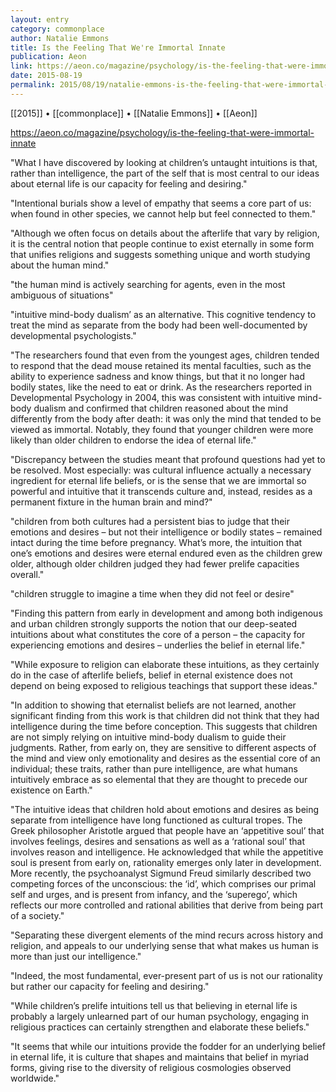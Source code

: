 ```yaml
---
layout: entry
category: commonplace
author: Natalie Emmons
title: Is the Feeling That We're Immortal Innate
publication: Aeon
link: https://aeon.co/magazine/psychology/is-the-feeling-that-were-immortal-innate
date: 2015-08-19
permalink: 2015/08/19/natalie-emmons-is-the-feeling-that-were-immortal-innate
---
```


[[2015]] • [[commonplace]] • [[Natalie Emmons]] • [[Aeon]]

https://aeon.co/magazine/psychology/is-the-feeling-that-were-immortal-innate

"What I have discovered by looking at children’s untaught intuitions is that, rather than intelligence, the part of the self that is most central to our ideas about eternal life is our capacity for feeling and desiring."
 
"Intentional burials show a level of empathy that seems a core part of us: when found in other species, we cannot help but feel connected to them."

"Although we often focus on details about the afterlife that vary by religion, it is the central notion that people continue to exist eternally in some form that unifies religions and suggests something unique and worth studying about the human mind."

"the human mind is actively searching for agents, even in the most ambiguous of situations"

"intuitive mind-body dualism’ as an alternative. This cognitive tendency to treat the mind as separate from the body had been well-documented by developmental psychologists."

"The researchers found that even from the youngest ages, children tended to respond that the dead mouse retained its mental faculties, such as the ability to experience sadness and know things, but that it no longer had bodily states, like the need to eat or drink. As the researchers reported in Developmental Psychology in 2004, this was consistent with intuitive mind-body dualism and confirmed that children reasoned about the mind differently from the body after death: it was only the mind that tended to be viewed as immortal. Notably, they found that younger children were more likely than older children to endorse the idea of eternal life."

"Discrepancy between the studies meant that profound questions had yet to be resolved. Most especially: was cultural influence actually a necessary ingredient for eternal life beliefs, or is the sense that we are immortal so powerful and intuitive that it transcends culture and, instead, resides as a permanent fixture in the human brain and mind?"

"children from both cultures had a persistent bias to judge that their emotions and desires – but not their intelligence or bodily states – remained intact during the time before pregnancy. What’s more, the intuition that one’s emotions and desires were eternal endured even as the children grew older, although older children judged they had fewer prelife capacities overall."

"children struggle to imagine a time when they did not feel or desire"

"Finding this pattern from early in development and among both indigenous and urban children strongly supports the notion that our deep-seated intuitions about what constitutes the core of a person – the capacity for experiencing emotions and desires – underlies the belief in eternal life."

"While exposure to religion can elaborate these intuitions, as they certainly do in the case of afterlife beliefs, belief in eternal existence does not depend on being exposed to religious teachings that support these ideas."

"In addition to showing that eternalist beliefs are not learned, another significant finding from this work is that children did not think that they had intelligence during the time before conception. This suggests that children are not simply relying on intuitive mind-body dualism to guide their judgments. Rather, from early on, they are sensitive to different aspects of the mind and view only emotionality and desires as the essential core of an individual; these traits, rather than pure intelligence, are what humans intuitively embrace as so elemental that they are thought to precede our existence on Earth."

"The intuitive ideas that children hold about emotions and desires as being separate from intelligence have long functioned as cultural tropes. The Greek philosopher Aristotle argued that people have an ‘appetitive soul’ that involves feelings, desires and sensations as well as a ‘rational soul’ that involves reason and intelligence. He acknowledged that while the appetitive soul is present from early on, rationality emerges only later in development. More recently, the psychoanalyst Sigmund Freud similarly described two competing forces of the unconscious: the ‘id’, which comprises our primal self and urges, and is present from infancy, and the ‘superego’, which reflects our more controlled and rational abilities that derive from being part of a society."

"Separating these divergent elements of the mind recurs across history and religion, and appeals to our underlying sense that what makes us human is more than just our intelligence."

"Indeed, the most fundamental, ever-present part of us is not our rationality but rather our capacity for feeling and desiring."

"While children’s prelife intuitions tell us that believing in eternal life is probably a largely unlearned part of our human psychology, engaging in religious practices can certainly strengthen and elaborate these beliefs."

"It seems that while our intuitions provide the fodder for an underlying belief in eternal life, it is culture that shapes and maintains that belief in myriad forms, giving rise to the diversity of religious cosmologies observed worldwide."
